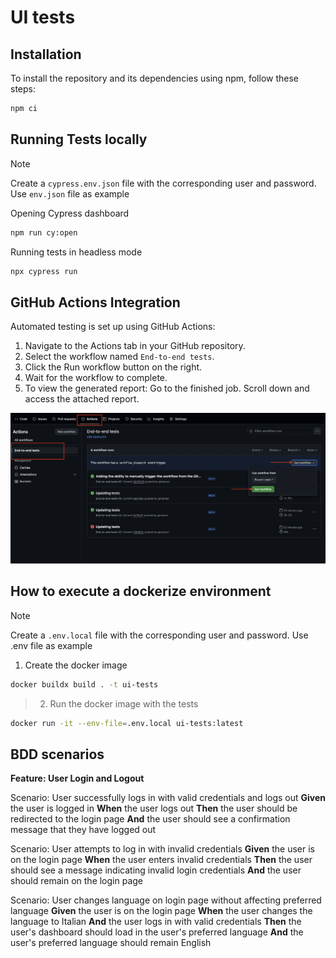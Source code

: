 # UI tests

## Installation
To install the repository and its dependencies using npm, follow these steps:

```bash
npm ci
```

## Running Tests locally

> [!NOTE]
> 
> Create a `cypress.env.json` file with the corresponding user and password. Use `env.json` file as example

Opening Cypress dashboard
```bash
npm run cy:open
```

Running tests in headless mode

```bash
npx cypress run
```

## GitHub Actions Integration

Automated testing is set up using GitHub Actions:

1. Navigate to the Actions tab in your GitHub repository.
2. Select the workflow named `End-to-end tests`.
3. Click the Run workflow button on the right.
4. Wait for the workflow to complete.
5. To view the generated report: Go to the finished job. Scroll down and access the attached report.

![alt text](image.png)

## How to execute a dockerize environment
> [!NOTE]
> 
> Create a `.env.local` file with the corresponding user and password. Use .env file as example
> 
> 1. Create the docker image
> 
 ```bash
docker buildx build . -t ui-tests
```

> 2. Run the docker image with the tests

```bash
docker run -it --env-file=.env.local ui-tests:latest
```

## BDD scenarios

**Feature: User Login and Logout**

  Scenario: User successfully logs in with valid credentials and logs out
    **Given** the user is logged in
    **When** the user logs out
    **Then** the user should be redirected to the login page
    **And** the user should see a confirmation message that they have logged out

  Scenario: User attempts to log in with invalid credentials
    **Given** the user is on the login page
    **When** the user enters invalid credentials
    **Then** the user should see a message indicating invalid login credentials
    **And** the user should remain on the login page

  Scenario: User changes language on login page without affecting preferred language
    **Given** the user is on the login page
    **When** the user changes the language to Italian
    **And** the user logs in with valid credentials
    **Then** the user's dashboard should load in the user's preferred language
    **And** the user's preferred language should remain English
